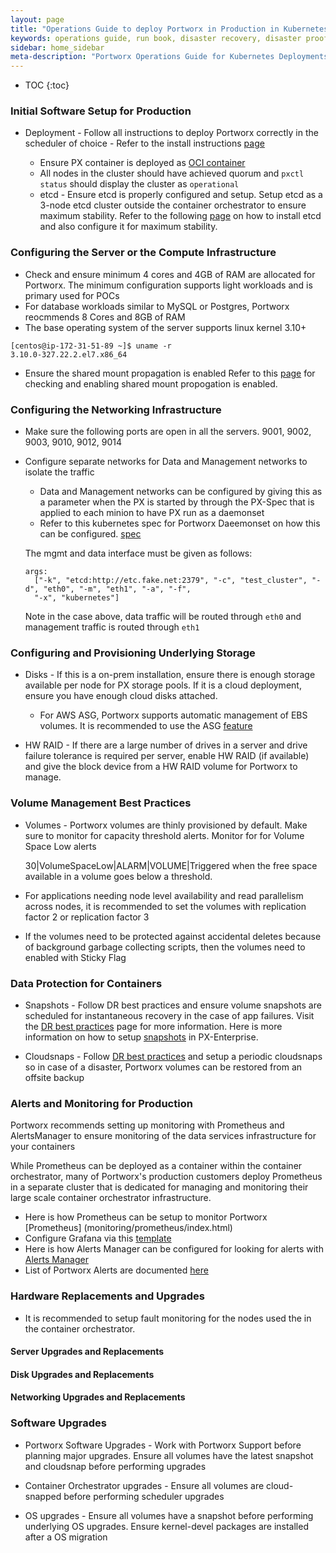 ```yaml
---
layout: page
title: "Operations Guide to deploy Portworx in Production in Kubernetes Clusters"
keywords: operations guide, run book, disaster recovery, disaster proof, site failure, node failure, power failure
sidebar: home_sidebar
meta-description: "Portworx Operations Guide for Kubernetes Deployments"
---
```


* TOC
{:toc}

### Initial Software Setup for Production

* Deployment - Follow all instructions to deploy Portworx correctly in the scheduler of choice - 
  Refer to the install instructions [page](https://docs.portworx.com/#install-with-a-container-orchestrator)
  
  * Ensure PX container is deployed as [OCI container](https://docs.portworx.com/runc/)
  * All nodes in the cluster should have achieved quorum and `pxctl status` should display the cluster as `operational`
  * etcd - Ensure etcd is properly configured and setup. Setup etcd as a 3-node etcd cluster outside the 
    container orchestrator to ensure maximum stability. Refer to the following 
    [page](https://docs.portworx.com/maintain/etcd.html) on how to install etcd and also configure it for maximum stability.

### Configuring the Server or the Compute Infrastructure

* Check and ensure minimum 4 cores and 4GB of RAM are allocated for Portworx. 
  The minimum configuration supports light workloads and is primary used for POCs
* For database workloads similar to MySQL or Postgres, Portworx reocmmends 8 Cores and 8GB of RAM
* The base operating system of the server supports linux kernel 3.10+

```
[centos@ip-172-31-51-89 ~]$ uname -r
3.10.0-327.22.2.el7.x86_64

```
* Ensure the shared mount propagation is enabled
  Refer to this [page](https://docs.portworx.com/knowledgebase/shared-mount-propogation.html#checking-whether-shared-mounts-are-enabled) for checking and enabling shared mount propogation is enabled. 

### Configuring the Networking Infrastructure

* Make sure the following ports are open in all the servers. 9001, 9002, 9003, 9010, 9012, 9014 

* Configure separate networks for Data and Management networks to isolate the traffic
  * Data and Management networks can be configured by giving this as a 
    parameter when the PX is started by through the PX-Spec that is applied to each minion to have PX run as a daemonset
  * Refer to this kubernetes spec for Portworx Daeemonset on how this can be configured. [spec](px-spec.yaml)
  
  The mgmt and data interface must be given as follows:
   ```
   args:
     ["-k", "etcd:http://etc.fake.net:2379", "-c", "test_cluster", "-d", "eth0", "-m", "eth1", "-a", "-f",
     "-x", "kubernetes"]
   ```
    
  
  Note in the case above, data traffic will be routed through `eth0` and management traffic is routed through `eth1`
  
### Configuring and Provisioning Underlying Storage

* Disks - If this is a on-prem installation, ensure there is enough storage available per node for PX storage pools.
  If it is a cloud deployment, ensure you have enough cloud disks attached. 
  
  * For AWS ASG, Portworx supports automatic management of EBS volumes. 
    It is recommended to use the ASG [feature](https://docs.portworx.com/cloud/aws/asg.html)

* HW RAID - If there are a large number of drives in a server and drive failure tolerance is required per server, 
  enable HW RAID (if available) and give the block device from a HW RAID volume for Portworx to manage. 

### Volume Management Best Practices

* Volumes - Portworx volumes are thinly provisioned by default. Make sure to monitor for capacity threshold alerts. 
  Monitor for for Volume Space Low alerts

  30|VolumeSpaceLow|ALARM|VOLUME|Triggered when the free space available in a volume goes below a threshold.

* For applications needing node level availability and read parallelism across nodes, it is recommended to set the 
  volumes with replication factor 2 or replication factor 3
  
* If the volumes need to be protected against accidental deletes because of background garbage collecting scripts, 
  then the volumes need to enabled with Sticky Flag
 

### Data Protection for Containers

* Snapshots - Follow DR best practices and ensure volume snapshots are scheduled for instantaneous recovery in the 
  case of app failures. Visit the [DR best practices](dr-best-practices.html) page for more information. 
  Here is more information on how to setup [snapshots](https://docs.portworx.com/manage/snapshots.html) in PX-Enterprise.

* Cloudsnaps - Follow [DR best practices](dr-best-practices.html) and setup a periodic cloudsnaps so in case of a disaster,
  Portworx volumes can be restored from an offsite backup

### Alerts and Monitoring for Production

Portworx recommends setting up monitoring with Prometheus and AlertsManager to ensure monitoring of the data services infrastructure for your containers

While Prometheus can be deployed as a container within the container orchestrator, many of Portworx's production customers deploy Prometheus in a separate cluster that is dedicated for managing and monitoring their large scale container orchestrator infrastructure.

  * Here is how Prometheus can be setup to monitor Portworx [Prometheus] (monitoring/prometheus/index.html)
  * Configure Grafana via this [template](monitoring/grafana/index.html)
  * Here is how Alerts Manager can be configured for looking for alerts with [Alerts Manager](monitoring/alerting.html)
  * List of Portworx Alerts are documented [here](monitoring/portworx-alerts.html)

### Hardware Replacements and Upgrades

  * It is recommended to setup fault monitoring for the nodes used the in the container orchestrator.

#### Server Upgrades and Replacements

#### Disk Upgrades and Replacements

#### Networking Upgrades and Replacements

### Software Upgrades

* Portworx Software Upgrades - Work with Portworx Support before planning major upgrades. Ensure all volumes have the 
  latest snapshot and cloudsnap before performing upgrades

* Container Orchestrator upgrades - Ensure all volumes are cloud-snapped before performing scheduler upgrades

* OS upgrades - Ensure all volumes have a snapshot before performing underlying OS upgrades. 
  Ensure kernel-devel packages are installed after a OS migration
